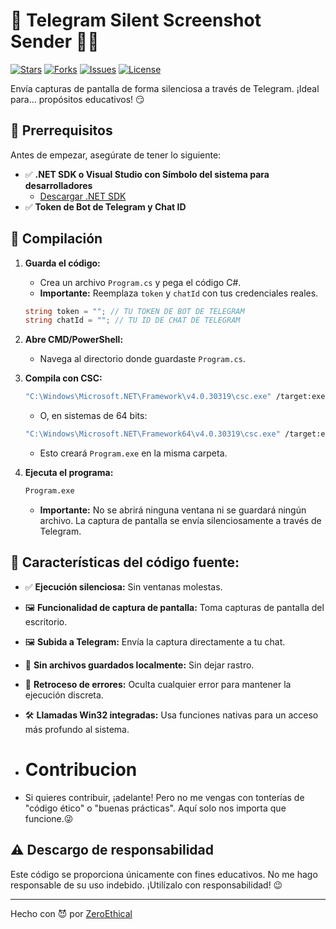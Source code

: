 # 📸 Telegram Silent Screenshot Sender 👩‍💻

[![Stars](https://img.shields.io/github/stars/ZeroEthical/Silent-Telegram-Screenshot-Sender?style=social)](https://github.com/ZeroEthical/Silent-Telegram-Screenshot-Sender/stargazers)
[![Forks](https://img.shields.io/github/forks/ZeroEthical/Silent-Telegram-Screenshot-Sender?style=social)](https://github.com/ZeroEthical/Silent-Telegram-Screenshot-Sender/network/members)
[![Issues](https://img.shields.io/github/issues/ZeroEthical/Silent-Telegram-Screenshot-Sender)](https://github.com/ZeroEthical/Silent-Telegram-Screenshot-Sender/issues)
[![License](https://img.shields.io/github/license/ZeroEthical/Silent-Telegram-Screenshot-Sender)](LICENSE)

Envía capturas de pantalla de forma silenciosa a través de Telegram. ¡Ideal para... propósitos educativos! 😏

## 🧾 Prerrequisitos

Antes de empezar, asegúrate de tener lo siguiente:

*   ✅ **.NET SDK o Visual Studio con Símbolo del sistema para desarrolladores**
    *   [Descargar .NET SDK](https://dotnet.microsoft.com/download)
*   ✅ **Token de Bot de Telegram y Chat ID**

## 🔧 Compilación

1.  **Guarda el código:**
    *   Crea un archivo `Program.cs` y pega el código C#.
    *   **Importante:** Reemplaza `token` y `chatId` con tus credenciales reales.

    ```csharp
    string token = ""; // TU TOKEN DE BOT DE TELEGRAM
    string chatId = ""; // TU ID DE CHAT DE TELEGRAM
    ```

2.  **Abre CMD/PowerShell:**
    *   Navega al directorio donde guardaste `Program.cs`.

3.  **Compila con CSC:**

    ```bash
    "C:\Windows\Microsoft.NET\Framework\v4.0.30319\csc.exe" /target:exe /platform:x86 /optimize Program.cs
    ```

    *   O, en sistemas de 64 bits:

    ```bash
    "C:\Windows\Microsoft.NET\Framework64\v4.0.30319\csc.exe" /target:exe /platform:x64 /optimize Program.cs
    ```

    *   Esto creará `Program.exe` en la misma carpeta.

4.  **Ejecuta el programa:**

    ```bash
    Program.exe
    ```

    *   **Importante:** No se abrirá ninguna ventana ni se guardará ningún archivo. La captura de pantalla se envía silenciosamente a través de Telegram.

## 💎 Características del código fuente:

*   ✅ **Ejecución silenciosa:** Sin ventanas molestas.
*   🖼 **Funcionalidad de captura de pantalla:** Toma capturas de pantalla del escritorio.
*   🖼 **Subida a Telegram:** Envía la captura directamente a tu chat.
*   💾 **Sin archivos guardados localmente:** Sin dejar rastro.
*   🔄 **Retroceso de errores:** Oculta cualquier error para mantener la ejecución discreta.
*   🛠 **Llamadas Win32 integradas:** Usa funciones nativas para un acceso más profundo al sistema.

*   # Contribucion
* Si quieres contribuir, ¡adelante! Pero no me vengas con tonterías de "código ético" o "buenas prácticas". Aquí solo nos importa que funcione.😜
  

## ⚠️ Descargo de responsabilidad

Este código se proporciona únicamente con fines educativos. No me hago responsable de su uso indebido. ¡Utilízalo con responsabilidad! 😉

---

Hecho con 😈 por [ZeroEthical](https://github.com/ZeroEthical)
